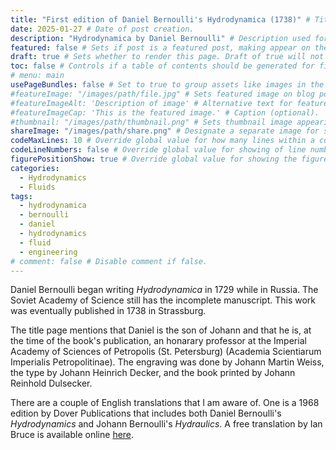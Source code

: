 ```yaml
---
title: "First edition of Daniel Bernoulli's Hydrodynamica (1738)" # Title of the blog post.
date: 2025-01-27 # Date of post creation.
description: "Hydrodynamica by Daniel Bernoulli" # Description used for search engine.
featured: false # Sets if post is a featured post, making appear on the home page side bar.
draft: true # Sets whether to render this page. Draft of true will not be rendered.
toc: false # Controls if a table of contents should be generated for first-level links automatically.
# menu: main
usePageBundles: false # Set to true to group assets like images in the same folder as this post.
#featureImage: "/images/path/file.jpg" # Sets featured image on blog post.
#featureImageAlt: 'Description of image' # Alternative text for featured image.
#featureImageCap: 'This is the featured image.' # Caption (optional).
#thumbnail: "/images/path/thumbnail.png" # Sets thumbnail image appearing inside card on homepage.
shareImage: "/images/path/share.png" # Designate a separate image for social media sharing.
codeMaxLines: 10 # Override global value for how many lines within a code block before auto-collapsing.
codeLineNumbers: false # Override global value for showing of line numbers within code block.
figurePositionShow: true # Override global value for showing the figure label.
categories:
  - Hydrodynamics
  - Fluids
tags:
  - hydrodynamica
  - bernoulli
  - daniel
  - hydrodynamics
  - fluid
  - engineering
# comment: false # Disable comment if false.
---
```


Daniel Bernoulli began writing *Hydrodynamica* in 1729 while in Russia. The Soviet Academy of Science still has the incomplete manuscript. This work was eventually published in 1738 in Strassburg.

The title page mentions that Daniel is the son of Johann and that he is, at the time of the book's publication, an honarary professor at the Imperial Academy of Sciences of Petropolis (St. Petersburg) (Academia Scientiarum Imperialis Petropolitinae). The engraving was done by Johann Martin Weiss, the type by Johann Heinrich Decker, and the book printed by Johann Reinhold Dulsecker.

There are a couple of English translations that I am aware of. One is a 1968 edition by Dover Publications that includes both Daniel Bernoulli's *Hydrodynamics* and Johann Bernoulli's *Hydraulics*. A free translation by Ian Bruce is available online [here](https://www.17centurymaths.com/contents/dbernoullicontents.htm).
